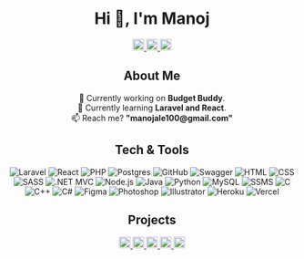 <h1 align="center">Hi 👋, I'm Manoj</h1>

<!--- <p align="center">
  <img src="https://komarev.com/ghpvc/?username=manoj010&label=Profile%20views&color=0e75b6&style=flat" alt="Profile views" />
</p> ---->

<p align="center">
  <a href="https://linkedin.com/in/manoj-ale-8898a3199" target="_blank">
    <img src="https://img.shields.io/badge/LinkedIn-0A66C2?style=flat&logo=linkedin&logoColor=white" alt="LinkedIn" height="20">
  </a>
  <a href="https://instagram.com/_karela104" target="_blank">
    <img src="https://img.shields.io/badge/Instagram-E4405F?style=flat&logo=instagram&logoColor=white" alt="Instagram" height="20">
  </a>
  <a href="https://stackoverflow.com/users/12936427" target="_blank">
    <img src="https://img.shields.io/badge/Stack%20Overflow-F58025?style=flat&logo=stackoverflow&logoColor=white" alt="Stack Overflow" height="20">
  </a>
</p>

<h2 align="center">About Me</h2>

<p align="center" style="font-size: 14px;">
  🔭 Currently working on <strong>Budget Buddy</strong>.<br>
  🌱 Currently learning <strong>Laravel and React</strong>.<br>
  📫 Reach me? <strong>"manojale100@gmail.com"</strong>
</p>

<h2 align="center">Tech & Tools</h2>

<p align="center">
  <img src="https://img.shields.io/badge/Laravel-FF2D20?style=flat&logo=laravel&logoColor=white" alt="Laravel">
  <img src="https://img.shields.io/badge/React-61DAFB?style=flat&logo=react&logoColor=black" alt="React">
  <img src="https://img.shields.io/badge/PHP-777BB4?style=flat&logo=php&logoColor=white" alt="PHP">
  <img src="https://img.shields.io/badge/Postgres-336791?style=flat&logo=postgresql&logoColor=white" alt="Postgres">
  <img src="https://img.shields.io/badge/GitHub-181717?style=flat&logo=github&logoColor=white" alt="GitHub">
  <img src="https://img.shields.io/badge/Swagger-85EA2D?style=flat&logo=swagger&logoColor=white" alt="Swagger">
  <img src="https://img.shields.io/badge/HTML-E34F26?style=flat&logo=html5&logoColor=white" alt="HTML">
  <img src="https://img.shields.io/badge/CSS-1572B6?style=flat&logo=css3&logoColor=white" alt="CSS">
  <img src="https://img.shields.io/badge/SASS-CC6699?style=flat&logo=sass&logoColor=white" alt="SASS">
  <img src="https://img.shields.io/badge/.NET%20MVC-512BD4?style=flat&logo=dotnet&logoColor=white" alt=".NET MVC">
  <img src="https://img.shields.io/badge/Node.js-339933?style=flat&logo=nodedotjs&logoColor=white" alt="Node.js">
  <img src="https://img.shields.io/badge/Java-007396?style=flat&logo=java&logoColor=white" alt="Java">
  <img src="https://img.shields.io/badge/Python-3776AB?style=flat&logo=python&logoColor=white" alt="Python">
  <img src="https://img.shields.io/badge/MySQL-4479A1?style=flat&logo=mysql&logoColor=white" alt="MySQL">
  <img src="https://img.shields.io/badge/SSMS-CC2927?style=flat&logo=microsoftsqlserver&logoColor=white" alt="SSMS">
  <img src="https://img.shields.io/badge/C-A8B9CC?style=flat&logo=c&logoColor=white" alt="C">
  <img src="https://img.shields.io/badge/C++-00599C?style=flat&logo=cplusplus&logoColor=white" alt="C++">
  <img src="https://img.shields.io/badge/C%23-239120?style=flat&logo=csharp&logoColor=white" alt="C#">
  <img src="https://img.shields.io/badge/Figma-F24E1E?style=flat&logo=figma&logoColor=white" alt="Figma">
  <img src="https://img.shields.io/badge/Photoshop-31A8FF?style=flat&logo=adobephotoshop&logoColor=white" alt="Photoshop">
  <img src="https://img.shields.io/badge/Illustrator-FF9A00?style=flat&logo=adobeillustrator&logoColor=white" alt="Illustrator">
  <img src="https://img.shields.io/badge/Heroku-430098?style=flat&logo=heroku&logoColor=white" alt="Heroku">
  <img src="https://img.shields.io/badge/Vercel-000000?style=flat&logo=vercel&logoColor=white" alt="Vercel">
</p>

<!--- <h2 align="center">GitHub Stats</h2>

<p align="center">
  <img src="https://github-readme-stats.vercel.app/api?username=manoj010&show_icons=true&theme=radical" alt="Manoj's GitHub stats" />
</p> --->

<!---
<h2 align="center">Top Languages</h2>

<p align="center">
  <img src="https://github-readme-stats.vercel.app/api/top-langs/?username=manoj010&layout=compact&theme=radical" alt="Top Languages" />
</p> --->

<h2 align="center">Projects</h2>

<p align="center">
  <a href="https://github.com/Aashey/BudgetBuddy-Frontend" target="_blank">
    <img src="https://img.shields.io/badge/BudgetBuddy%20Frontend-A020F0?style=flat&logo=github&logoColor=white" alt="BudgetBuddy" height="20">
  </a>
  
  <a href="https://github.com/manoj010/BudgetBuddy-Backend" target="_blank">
    <img src="https://img.shields.io/badge/BudgetBuddy%20Backend-6DB33F?style=flat&logo=github&logoColor=white" alt="BudgetBuddy" height="20">
  </a>
  
  <a href="https://github.com/manoj010/tom-jerry" target="_blank">
    <img src="https://img.shields.io/badge/Tom%20Jerry-32c28d?style=flat&logo=github&logoColor=white" alt="Tom Jerry" height="20">
  </a>

  <a href="https://github.com/manoj010/frogger" target="_blank">
    <img src="https://img.shields.io/badge/Frogger%20-346ee3?style=flat&logo=github&logoColor=white" alt="Frogger" height="20">
  </a>

  <a href="https://github.com/manoj010?tab=repositories" target="_blank">
    <img src="https://img.shields.io/badge/More%20Projects-181717?style=flat&logo=github&logoColor=white" alt="More Projects" height="20">
  </a>
</p>
